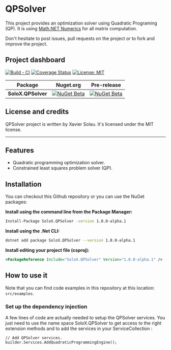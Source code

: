 # QPSolver

This project provides an optimization solver using Quadratic Programing (QP). It is using
[Math.NET Numerics](https://numerics.mathdotnet.com/) for all matrix computation.

Don't hesitate to post issues, pull requests on the project or to fork and improve the project.

## Project dashboard

[![Build - CI](https://github.com/xaviersolau/QPSolver/actions/workflows/build-ci.yml/badge.svg)](https://github.com/xaviersolau/QPSolver/actions/workflows/build-ci.yml)
[![Coverage Status](https://coveralls.io/repos/github/xaviersolau/QPSolver/badge.svg?branch=main)](https://coveralls.io/github/xaviersolau/QPSolver?branch=main)
[![License: MIT](https://img.shields.io/badge/License-MIT-blue.svg)](LICENSE)

| Package                                    | Nuget.org | Pre-release |
|--------------------------------------------|-----------|-----------|
|**SoloX.QPSolver**            |[![NuGet Beta](https://img.shields.io/nuget/v/SoloX.QPSolver.svg)](https://www.nuget.org/packages/SoloX.QPSolver)|[![NuGet Beta](https://img.shields.io/nuget/vpre/SoloX.QPSolver.svg)](https://www.nuget.org/packages/SoloX.QPSolver)|

## License and credits

QPSolver project is written by Xavier Solau. It's licensed under the MIT license.

 * * *

## Features

* Quadratic programming optimization solver.
* Constrained least squares problem solver (QP).

## Installation

You can checkout this Github repository or you can use the NuGet packages:

**Install using the command line from the Package Manager:**
```bash
Install-Package SoloX.QPSolver -version 1.0.0-alpha.1
```

**Install using the .Net CLI:**
```bash
dotnet add package SoloX.QPSolver --version 1.0.0-alpha.1
```

**Install editing your project file (csproj):**
```xml
<PackageReference Include="SoloX.QPSolver" Version="1.0.0-alpha.1" />
```

## How to use it

Note that you can find code examples in this repository at this location: `src/examples`.

### Set up the dependency injection

A few lines of code are actually needed to setup the QPSolver services. You just need to use the
name space SoloX.QPSolver to get access to the right extension methods and to add the services in
your ServiceCollection :

```
// Add QPSolver services.
builder.Services.AddQuadraticProgrammingEngine();
```
